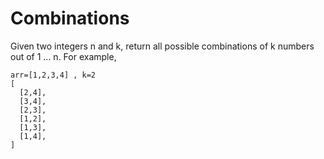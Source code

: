 # Combinations

Given two integers n and k, return all possible combinations of k numbers out of 1 ... n.
For example,

```
arr=[1,2,3,4] , k=2
[
  [2,4],
  [3,4],
  [2,3],
  [1,2],
  [1,3],
  [1,4],
]
```